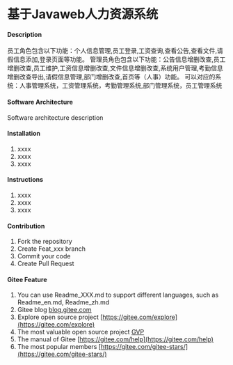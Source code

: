 # 基于Javaweb人力资源系统

#### Description
员工角色包含以下功能：个人信息管理,员工登录,工资查询,查看公告,查看文件,请假信息添加,登录页面等功能。
管理员角色包含以下功能：公告信息增删改查,员工增删改查,员工维护,工资信息增删改查,文件信息增删改查,系统用户管理,考勤信息增删改查导出,请假信息管理,部门增删改查,首页等（人事）功能。
可以对应的系统：人事管理系统，工资管理系统，考勤管理系统,部门管理系统，员工管理系统

#### Software Architecture
Software architecture description

#### Installation

1.  xxxx
2.  xxxx
3.  xxxx

#### Instructions

1.  xxxx
2.  xxxx
3.  xxxx

#### Contribution

1.  Fork the repository
2.  Create Feat_xxx branch
3.  Commit your code
4.  Create Pull Request


#### Gitee Feature

1.  You can use Readme\_XXX.md to support different languages, such as Readme\_en.md, Readme\_zh.md
2.  Gitee blog [blog.gitee.com](https://blog.gitee.com)
3.  Explore open source project [https://gitee.com/explore](https://gitee.com/explore)
4.  The most valuable open source project [GVP](https://gitee.com/gvp)
5.  The manual of Gitee [https://gitee.com/help](https://gitee.com/help)
6.  The most popular members  [https://gitee.com/gitee-stars/](https://gitee.com/gitee-stars/)

